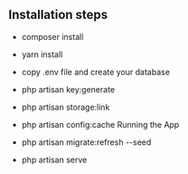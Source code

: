 

## Installation steps

* composer install
* yarn install
* copy .env file and create your database
* php artisan key:generate
* php artisan storage:link
* php artisan config:cache
  Running the App


* php artisan migrate:refresh --seed
* php artisan serve
